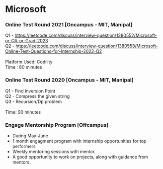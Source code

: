 # Microsoft

### Online Test Round 2021 [Oncampus - MIT, Manipal]
Q1 - https://leetcode.com/discuss/interview-question/1380552/Microsoft-or-OA-or-Grad-2023 <br>
Q2 - https://leetcode.com/discuss/interview-question/1380558/Microsoft-Online-Test-Questions-for-Internship-2022-Q2 <br><br>
Platform Used: Codility<br>
Time : 80 minutes

### Online Test Round 2020 [Oncampus - MIT, Manipal]
Q1 - Find Inversion Point <br>
Q2 - Compress the given string <br>
Q3 - Recursion/Dp problem <br><br>
Time: 90 minutes

### Engage Mentorship Program [Offcampus]
* During May-June
* 1 month engagment program with internship opportunities for top performers
* Weekly mentoring sessions with mentor.
* A good opportunity to work on projects, along with guidance from mentors.





